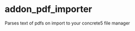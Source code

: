 addon_pdf_importer
==================

Parses text of pdfs on import to your concrete5 file manager
